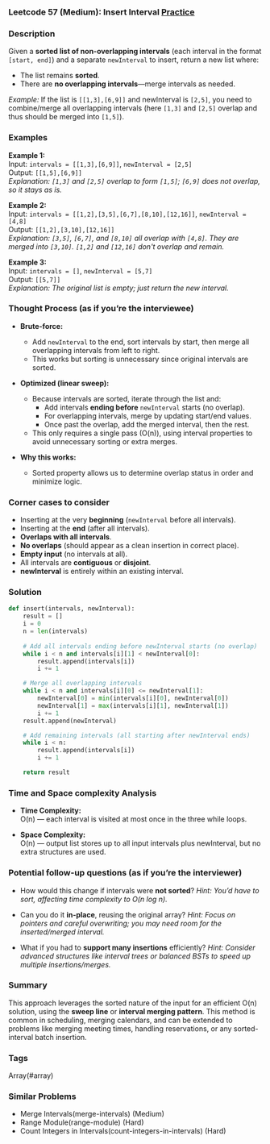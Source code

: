 ### Leetcode 57 (Medium): Insert Interval [Practice](https://leetcode.com/problems/insert-interval)

### Description  
Given a **sorted list of non-overlapping intervals** (each interval in the format `[start, end]`) and a separate `newInterval` to insert, return a new list where:
- The list remains **sorted**.
- There are **no overlapping intervals**—merge intervals as needed.

*Example:*
If the list is `[[1,3],[6,9]]` and newInterval is `[2,5]`, you need to combine/merge all overlapping intervals (here `[1,3]` and `[2,5]` overlap and thus should be merged into `[1,5]`).

### Examples  

**Example 1:**  
Input: `intervals = [[1,3],[6,9]]`, `newInterval = [2,5]`  
Output: `[[1,5],[6,9]]`  
*Explanation: `[1,3]` and `[2,5]` overlap to form `[1,5]`; `[6,9]` does not overlap, so it stays as is.*

**Example 2:**  
Input: `intervals = [[1,2],[3,5],[6,7],[8,10],[12,16]]`, `newInterval = [4,8]`  
Output: `[[1,2],[3,10],[12,16]]`  
*Explanation: `[3,5]`, `[6,7]`, and `[8,10]` all overlap with `[4,8]`. They are merged into `[3,10]`. `[1,2]` and `[12,16]` don't overlap and remain.*

**Example 3:**  
Input: `intervals = []`, `newInterval = [5,7]`  
Output: `[[5,7]]`  
*Explanation: The original list is empty; just return the new interval.*

### Thought Process (as if you’re the interviewee)  
- **Brute-force:**  
  - Add `newInterval` to the end, sort intervals by start, then merge all overlapping intervals from left to right.  
  - This works but sorting is unnecessary since original intervals are sorted.

- **Optimized (linear sweep):**
  - Because intervals are sorted, iterate through the list and:
    - Add intervals **ending before** `newInterval` starts (no overlap).
    - For overlapping intervals, merge by updating start/end values.
    - Once past the overlap, add the merged interval, then the rest.
  - This only requires a single pass (O(n)), using interval properties to avoid unnecessary sorting or extra merges.

- **Why this works:**  
  - Sorted property allows us to determine overlap status in order and minimize logic.

### Corner cases to consider  
- Inserting at the very **beginning** (`newInterval` before all intervals).
- Inserting at the **end** (after all intervals).
- **Overlaps with all intervals**.
- **No overlaps** (should appear as a clean insertion in correct place).
- **Empty input** (no intervals at all).
- All intervals are **contiguous** or **disjoint**.
- **newInterval** is entirely within an existing interval.

### Solution

```python
def insert(intervals, newInterval):
    result = []
    i = 0
    n = len(intervals)
    
    # Add all intervals ending before newInterval starts (no overlap)
    while i < n and intervals[i][1] < newInterval[0]:
        result.append(intervals[i])
        i += 1

    # Merge all overlapping intervals
    while i < n and intervals[i][0] <= newInterval[1]:
        newInterval[0] = min(intervals[i][0], newInterval[0])
        newInterval[1] = max(intervals[i][1], newInterval[1])
        i += 1
    result.append(newInterval)

    # Add remaining intervals (all starting after newInterval ends)
    while i < n:
        result.append(intervals[i])
        i += 1

    return result
```

### Time and Space complexity Analysis  

- **Time Complexity:**  
  O(n) — each interval is visited at most once in the three while loops.

- **Space Complexity:**  
  O(n) — output list stores up to all input intervals plus newInterval, but no extra structures are used.

### Potential follow-up questions (as if you’re the interviewer)  

- How would this change if intervals were **not sorted**?
  *Hint: You’d have to sort, affecting time complexity to O(n log n).*

- Can you do it **in-place**, reusing the original array?
  *Hint: Focus on pointers and careful overwriting; you may need room for the inserted/merged interval.*

- What if you had to **support many insertions** efficiently?
  *Hint: Consider advanced structures like interval trees or balanced BSTs to speed up multiple insertions/merges.*

### Summary
This approach leverages the sorted nature of the input for an efficient O(n) solution, using the **sweep line** or **interval merging pattern**. This method is common in scheduling, merging calendars, and can be extended to problems like merging meeting times, handling reservations, or any sorted-interval batch insertion.

### Tags
Array(#array)

### Similar Problems
- Merge Intervals(merge-intervals) (Medium)
- Range Module(range-module) (Hard)
- Count Integers in Intervals(count-integers-in-intervals) (Hard)